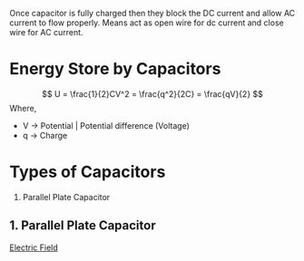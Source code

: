 Once capacitor is fully charged then they block the DC current and allow AC current to flow properly. Means act as open wire for dc current and close wire for AC current.

# Energy Store by Capacitors
$$
U = \frac{1}{2}CV^2 = \frac{q^2}{2C} = \frac{qV}{2}
$$
Where,
- V $\to$ Potential | Potential difference (Voltage)
- q $\to$ Charge

# Types of Capacitors
1. Parallel Plate Capacitor

## 1. Parallel Plate Capacitor
[Electric Field](../Jee/Physics/Electrostatics/Electric%20Field.md) 